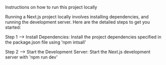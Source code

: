 Instructions on how to run this project locally

Running a Next.js project locally involves installing dependencies, and running the development server. Here are the detailed steps to get you started:

Step 1 --> Install Dependencies:
Install the project dependencies specified in the package.json file using 'npm intsall'

Step 2 --> Start the Development Server:
Start the Next.js development server with 'npm run dev'
